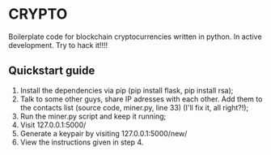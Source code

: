 # CRYPTO
Boilerplate code for blockchain cryptocurrencies written in python. In active development. Try to hack it!!!!

## Quickstart guide
1. Install the dependencies via pip (pip install flask, pip install rsa);
2. Talk to some other guys, share IP adresses with each other. Add them to the contacts list (source code, miner.py, line 33) (I'll fix it, all right?!);
3. Run the miner.py script and keep it running;
4. Visit 127.0.0.1:5000/
5. Generate a keypair by visiting 127.0.0.1:5000/new/
6. View the instructions given in step 4.
